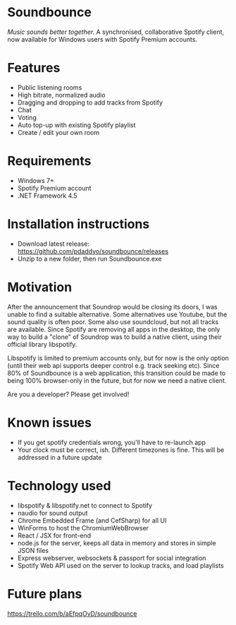 Soundbounce 
=========================
*Music sounds better together.*
A synchronised, collaborative Spotify client, now available for Windows users with Spotify Premium accounts.

Features
=======
- Public listening rooms
- High bitrate, normalized audio
- Dragging and dropping to add tracks from Spotify
- Chat
- Voting
- Auto top-up with existing Spotify playlist
- Create / edit your own room

Requirements
==========
- Windows 7+
- Spotify Premium account
- .NET Framework 4.5

Installation instructions
=============
- Download latest release: https://github.com/pdaddyo/soundbounce/releases
- Unzip to a new folder, then run Soundbounce.exe

Motivation
==========
After the announcement that Soundrop would be closing its doors, I was unable to find a suitable alternative.  Some alternatives use Youtube, but the sound quality is often poor.  Some also use soundcloud, but not all tracks are available.  Since Spotify are removing all apps in the desktop, the only way to build a "clone" of Soundrop was to build a native client, using their official library libspotify.  

Libspotify is limited to premium accounts only, but for now is the only option (until their web api supports deeper control e.g. track seeking etc).  Since 80% of Soundbounce is a web application, this transition could be made to being 100% browser-only in the future, but for now we need a native client.  

Are you a developer?  Please get involved!

Known issues
============
- If you get spotify credentials wrong, you'll have to re-launch app
- Your clock must be correct, ish.  Different timezones is fine.  This will be addressed in a future update

Technology used
=================
- libspotify & libspotify.net to connect to Spotify
- naudio for sound output
- Chrome Embedded Frame (and CefSharp) for all UI
- WinForms to host the ChromiumWebBrowser
- React / JSX for front-end 
- node.js for the server, keeps all data in memory and stores in simple JSON files
- Express webserver, websockets & passport for social integration
- Spotify Web API used on the server to lookup tracks, and load playlists

Future plans
=========
https://trello.com/b/aEfpqOvD/soundbounce
